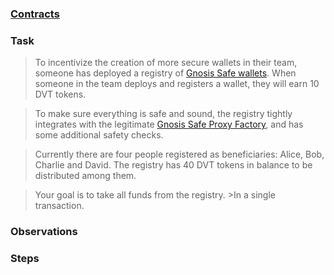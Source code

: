 ### [Contracts](https://github.com/tinchoabbate/damn-vulnerable-defi/tree/v3.0.0/contracts/backdoor)

### Task
> To incentivize the creation of more secure wallets in their team, someone has deployed a registry of [Gnosis Safe wallets](https://github.com/gnosis/safe-contracts/blob/v1.3.0/contracts/GnosisSafe.sol). When someone in the team deploys and registers a wallet, they will earn 10 DVT tokens.

>To make sure everything is safe and sound, the registry tightly integrates with the legitimate [Gnosis Safe Proxy Factory](https://github.com/gnosis/safe-contracts/blob/v1.3.0/contracts/proxies/GnosisSafeProxyFactory.sol), and has some additional safety checks.

>Currently there are four people registered as beneficiaries: Alice, Bob, Charlie and David. The registry has 40 DVT tokens in balance to be distributed among them.

>Your goal is to take all funds from the registry. >In a single transaction.

### Observations

### Steps
